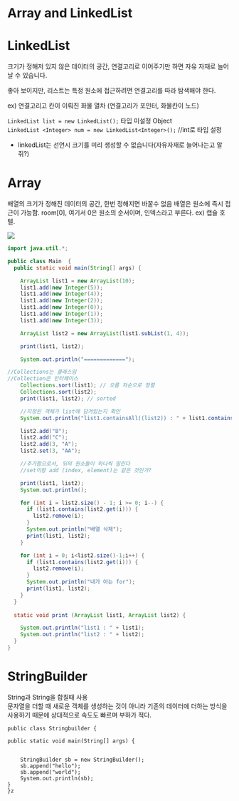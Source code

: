 



Array and LinkedList
====================

# LinkedList 

크기가 정해저 있지 않은 데이터의 공간,
연결고리로 이어주기만 하면 자유 자재로 늘어날 수 있습니다. 

좋아 보이지만, 리스트는 특정 원소에 접근하려면 연결고리를 따라 탐색해야 한다.  

ex) 연결고리고 칸이 이뤄진 화물 열차 (연결고리가 포인터, 화물칸이 노드)

`LinkedList list = new LinkedList();` 타입 미설정 Object  
`LinkedList <Integer> num = new LinkedList<Integer>();` //int로 타입 설정

- linkedList는 선언시 크기를 미리 생성할 수 없습니다(자유자재로 늘어나는고 알쥐?)  


# Array 
배열의 크기가 정해진 데이터의 공간, 한번 정해지면 바꿀수 없음
배열은 원소에 즉시 접근이 가능함. room[0], 여기서 0은 원소의 순서이며, 인덱스라고 부른다.
ex) 캡슐 호텔.

<img src = "https://user-images.githubusercontent.com/80088918/145353081-0639aba4-a562-4f19-a87c-11d320c297fc.png">


```java
import java.util.*;

public class Main  {
  public static void main(String[] args) {

    ArrayList list1 = new ArrayList(10);
    list1.add(new Integer(5));
    list1.add(new Integer(4));
    list1.add(new Integer(2));
    list1.add(new Integer(0));
    list1.add(new Integer(1));
    list1.add(new Integer(3));

    ArrayList list2 = new ArrayList(list1.subList(1, 4));

    print(list1, list2);

    System.out.println("=============");

//Collections는 클래스임
//Collection은 인터페이스 
    Collections.sort(list1); // 오름 차순으로 정렬
    Collections.sort(list2);
    print(list1, list2); // sorted

    //지정된 객체가 list에 담겨있는지 확인
    System.out.println("list1.containsAll((list2)) : " + list1.containsAll((list2)));

    list2.add("B");
    list2.add("C");
    list2.add(3, "A");
    list2.set(3, "AA");

    //추가함으로서, 뒤의 원소들이 하나씩 밀린다
    //set이랑 add (index, element)는 같은 것인가?

    print(list1, list2);
    System.out.println();

    for (int i = list2.size() - 1; i >= 0; i--) {
      if (list1.contains(list2.get(i))) {
        list2.remove(i);
      }
      System.out.println("배열 삭제");
      print(list1, list2);
    }

    for (int i = 0; i<list2.size()-1;i++) {
      if (list1.contains(list2.get(i))) {
        list2.remove(i);
      }
      System.out.println("내가 아는 for");
      print(list1, list2);
    }
  }
  
  static void print (ArrayList list1, ArrayList list2) {

    System.out.println("list1 : " + list1);
    System.out.println("list2 : " + list2);
  }
}

```
# StringBuilder
String과 String을 합칠때 사용  
문자열을 더할 때 새로운 객체를 생성하는 것이 아니라 기존의 데이터에 더하는 방식을 사용하기 때문에
상대적으로 속도도 빠르며 부하가 적다.  
```
public class Stringbuilder {

public static void main(String[] args) {


	StringBuilder sb = new StringBuilder();
	sb.append("hello");
	sb.append("world");
	System.out.println(sb);
}
}z
```
